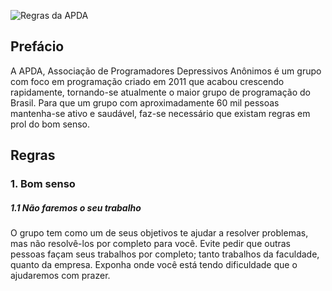 ![Regras da APDA](https://i.imgur.com/cofS2EA.png)

## Prefácio

A APDA, Associação de Programadores Depressivos Anônimos é um grupo com foco em programação criado em 2011 que acabou crescendo rapidamente, tornando-se atualmente o maior grupo de programação do Brasil. Para que um grupo com aproximadamente 60 mil pessoas mantenha-se ativo e saudável, faz-se necessário que existam regras em prol do bom senso.

## Regras

### 1. Bom senso

##### 1.1 Não faremos o seu trabalho

O grupo tem como um de seus objetivos te ajudar a resolver problemas, mas não resolvê-los por completo para você. Evite pedir que outras pessoas façam seus trabalhos por completo; tanto trabalhos da faculdade, quanto da empresa. Exponha onde você está tendo dificuldade que o ajudaremos com prazer.
